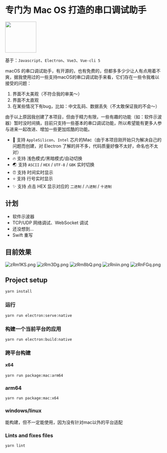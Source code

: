 # 专门为 Mac OS 打造的串口调试助手
<img src="https://s1.ax1x.com/2022/12/09/zRmYUs.png" width="100" height="100"/>

基于：`Javascript`、`Electron`、`Vue3`、`Vue-cli 5`

macOS 的串口调试助手，有开源的，也有免费的，但都多多少少让人有点用着不爽，据我使用过的一些支持macOS的串口调试助手来看，它们存在一些令我难以接受的问题：
1. 界面不太美观（不符合我的审美～）
2. 界面不太直观
3. 在某些情况下有bug，比如：中文乱码、数据丢失（不太敢保证我的不会～）


由于以上原因我创建了本项目，但由于精力有限，一些有趣的功能（如：软件示波器）暂时没时间搞，目前只支持一些基本的串口调试功能，所以希望能有更多人参与进来一起改进、增加一些更加炫酷的功能。

- 🌈 支持 `AppleSilicon`、`Intel` 芯片的Mac（由于本项目刚开始只为解决自己的问题而创建，对 Electron 了解的并不多，代码质量好像不太好，命名也不太对）
- 🔥 支持 浅色模式/黑暗模式/自动切换
- 🌏 支持 `ASCII` / `HEX` / `UTF-8` / `GBK` 实时切换
- ⏰ 支持 时间实时显示
- ⭐️ 支持 行号实时显示
- ✨ 支持 点击 HEX 显示对应的 `二进制` / `八进制` / `十进制`

## 计划
- 软件示波器
- TCP/UDP 网络调试、WebSocket 调试
- 还没想到...
- Swift 重写

## 目前效果
![zRm1KS.png](https://s1.ax1x.com/2022/12/09/zRm1KS.png)
![zRm3Dg.png](https://s1.ax1x.com/2022/12/09/zRm3Dg.png)
![zRm8bQ.png](https://s1.ax1x.com/2022/12/09/zRm8bQ.png)
![zRniin.png](https://s1.ax1x.com/2022/12/09/zRniin.png)
![zRnFGq.png](https://s1.ax1x.com/2022/12/09/zRnFGq.png)



## Project setup
```
yarn install
```

### 运行
```
yarn run electron:serve:native
```

### 构建一个当前平台的应用
```
yarn run electron:build:native
```


### 跨平台构建
#### x64
```
yarn run package:mac:arm64
```
### arm64
```
yarn run package:mac:x64
```
### windows/linux
能构建，但不一定能使用，因为没有针对mac以外的平台适配


### Lints and fixes files
```
yarn lint
```
